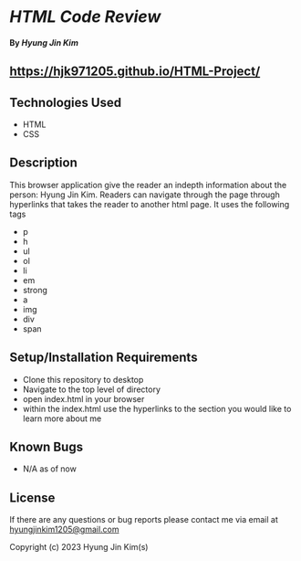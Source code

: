 # _HTML Code Review_

#### By _**Hyung Jin Kim**_

## https://hjk971205.github.io/HTML-Project/

## Technologies Used

* HTML
* CSS

## Description

This browser application give the reader an indepth information about the person: Hyung Jin Kim. Readers can navigate through the page through hyperlinks that takes the reader to another html page. It uses the following tags

* p
* h
* ul
* ol
* li
* em
* strong
* a
* img
* div
* span

## Setup/Installation Requirements

* Clone this repository to desktop
* Navigate to the top level of directory
* open index.html in your browser
* within the index.html use the hyperlinks to the section you would like to learn more about me

## Known Bugs

* N/A as of now

## License

If there are any questions or bug reports please contact me via email at hyungjinkim1205@gmail.com

Copyright (c) 2023 Hyung Jin Kim(s)

